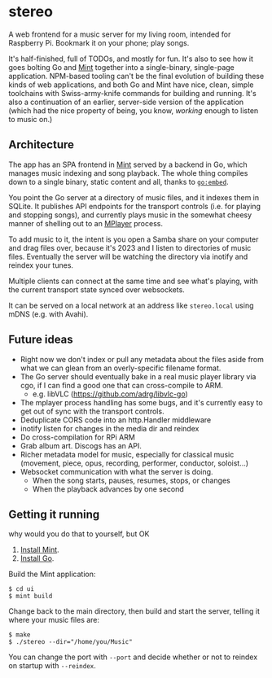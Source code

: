 # stereo

A web frontend for a music server for my living room, intended for Raspberry Pi. Bookmark it on your phone; play songs.

It's half-finished, full of TODOs, and mostly for fun. It's also to see how it goes bolting Go and [Mint](https://mint-lang.com) together into a single-binary, single-page application.
NPM-based tooling can't be the final evolution of building these kinds of web applications, and both Go and Mint have nice, clean, simple toolchains with Swiss-army-knife commands for building and running.
It's also a continuation of an earlier, server-side version of the application (which had the nice property of being, you know, _working_ enough to listen to music on.)

## Architecture

The app has an SPA frontend in [Mint](https://mint-lang.com/) served by a backend in Go, which manages music indexing and song playback. The whole thing compiles down to a single binary, static content and all, thanks to [`go:embed`](https://pkg.go.dev/embed).

You point the Go server at a directory of music files, and it indexes them in SQLite.
It publishes API endpoints for the transport controls (i.e. for playing and stopping songs), and currently plays music in the somewhat cheesy manner of shelling out to an [MPlayer](https://en.wikipedia.org/wiki/MPlayer) process.

To add music to it, the intent is you open a Samba share on your computer and drag files over, because it's 2023 and I listen to directories of music files. Eventually the server will be watching the directory via inotify and reindex your tunes.

Multiple clients can connect at the same time and see what's playing, with the current transport state synced over websockets.

It can be served on a local network at an address like `stereo.local` using mDNS (e.g. with Avahi).

## Future ideas

- Right now we don't index or pull any metadata about the files aside from what we can glean from an overly-specific filename format.
- The Go server should eventually bake in a real music player library via cgo, if I can find a good one that can cross-compile to ARM.
  - e.g. libVLC (https://github.com/adrg/libvlc-go)
- The mplayer process handling has some bugs, and it's currently easy to get out of sync with the transport controls.
- Deduplicate CORS code into an http.Handler middleware
- inotify listen for changes in the media dir and reindex
- Do cross-compilation for RPi ARM
- Grab album art. Discogs has an API.
- Richer metadata model for music, especially for classical music (movement, piece, opus, recording, performer, conductor, soloist...)
- Websocket communication with what the server is doing.
  - When the song starts, pauses, resumes, stops, or changes
  - When the playback advances by one second

## Getting it running

why would you do that to yourself, but OK

1. [Install Mint](https://mint-lang.com/install).
2. [Install Go](https://go.dev/dl/).

Build the Mint application:
```
$ cd ui
$ mint build
```

Change back to the main directory, then build and start the server, telling it where your music files are:
```
$ make
$ ./stereo --dir="/home/you/Music"
```

You can change the port with `--port` and decide whether or not to reindex on startup with `--reindex`.
